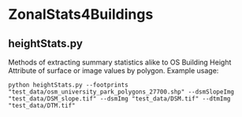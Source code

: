 # ZonalStats4Buildings


## heightStats.py
Methods of extracting summary statistics alike to OS Building Height Attribute of surface or image values by polygon. 
Example usage:

    python heightStats.py --footprints "test_data/osm_university_park_polygons_27700.shp" --dsmSlopeImg "test_data/DSM_slope.tif" --dsmImg "test_data/DSM.tif" --dtmImg "test_data/DTM.tif"


